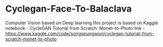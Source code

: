 # Cyclegan-Face-To-Balaclava
Computer Vision based on Deep learning 
this project is based on Kaggle notebook - CycleGAN Tutorial from Scratch: Monet-to-Photo
link - https://www.kaggle.com/code/songseungwon/cyclegan-tutorial-from-scratch-monet-to-photo
